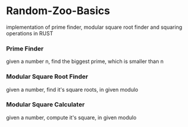 # Random-Zoo-Basics
implementation of prime finder, modular square root finder and squaring operations in RUST


### Prime Finder
given a number n, find the biggest prime, which is smaller than n

### Modular Square Root Finder
given a number, find it's square roots, in given modulo


### Modular Square Calculater
given a number, compute it's square, in given modulo

